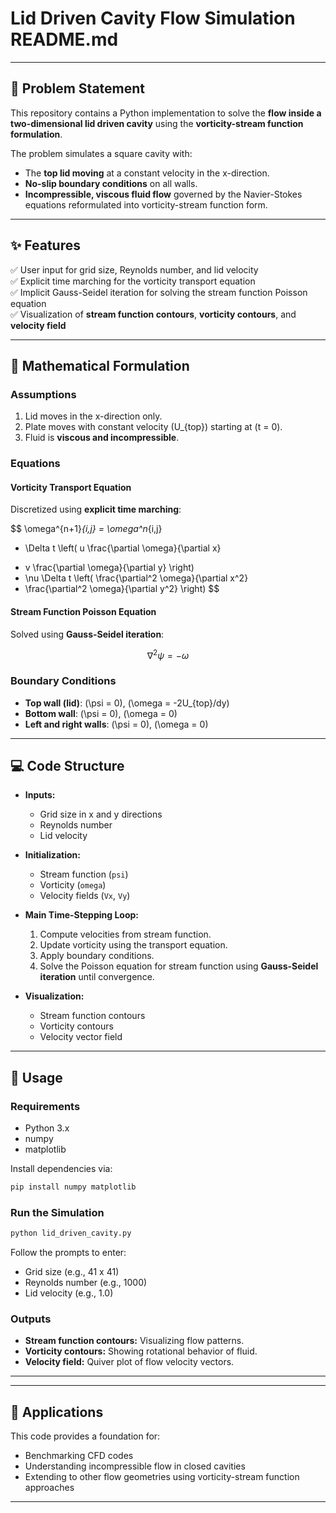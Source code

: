 # Lid Driven Cavity Flow Simulation README.md

---

## 📌 Problem Statement

This repository contains a Python implementation to solve the **flow inside a two-dimensional lid driven cavity** using the **vorticity-stream function formulation**.

The problem simulates a square cavity with:

- The **top lid moving** at a constant velocity in the x-direction.
- **No-slip boundary conditions** on all walls.
- **Incompressible, viscous fluid flow** governed by the Navier-Stokes equations reformulated into vorticity-stream function form.

---

## ✨ Features

✅ User input for grid size, Reynolds number, and lid velocity\
✅ Explicit time marching for the vorticity transport equation\
✅ Implicit Gauss-Seidel iteration for solving the stream function Poisson equation\
✅ Visualization of **stream function contours**, **vorticity contours**, and **velocity field**

---

## 🧮 Mathematical Formulation

### **Assumptions**

1. Lid moves in the x-direction only.
2. Plate moves with constant velocity \(U_{top}\) starting at \(t = 0\).
3. Fluid is **viscous and incompressible**.

### **Equations**

#### **Vorticity Transport Equation**

Discretized using **explicit time marching**:

$$
\omega^{n+1}_{i,j} = \omega^n_{i,j}
- \Delta t \left( u \frac{\partial \omega}{\partial x}
+ v \frac{\partial \omega}{\partial y} \right)
+ \nu \Delta t \left( \frac{\partial^2 \omega}{\partial x^2}
+ \frac{\partial^2 \omega}{\partial y^2} \right)
$$

#### **Stream Function Poisson Equation**

Solved using **Gauss-Seidel iteration**:

$$
\nabla^2 \psi = -\omega
$$

### **Boundary Conditions**

- **Top wall (lid)**: \(\psi = 0\), \(\omega = -2U_{top}/dy\)
- **Bottom wall**: \(\psi = 0\), \(\omega = 0\)
- **Left and right walls**: \(\psi = 0\), \(\omega = 0\)

---

## 💻 Code Structure

- **Inputs:**

  - Grid size in x and y directions
  - Reynolds number
  - Lid velocity

- **Initialization:**

  - Stream function (`psi`)
  - Vorticity (`omega`)
  - Velocity fields (`Vx`, `Vy`)

- **Main Time-Stepping Loop:**

  1. Compute velocities from stream function.
  2. Update vorticity using the transport equation.
  3. Apply boundary conditions.
  4. Solve the Poisson equation for stream function using **Gauss-Seidel iteration** until convergence.

- **Visualization:**

  - Stream function contours
  - Vorticity contours
  - Velocity vector field

---

## 📝 Usage

### **Requirements**

- Python 3.x
- numpy
- matplotlib

Install dependencies via:

```bash
pip install numpy matplotlib
```

### **Run the Simulation**

```bash
python lid_driven_cavity.py
```

Follow the prompts to enter:

- Grid size (e.g., 41 x 41)
- Reynolds number (e.g., 1000)
- Lid velocity (e.g., 1.0)

### **Outputs**

- **Stream function contours:** Visualizing flow patterns.
- **Vorticity contours:** Showing rotational behavior of fluid.
- **Velocity field:** Quiver plot of flow velocity vectors.

---


---

## 🎯 Applications

This code provides a foundation for:

- Benchmarking CFD codes
- Understanding incompressible flow in closed cavities
- Extending to other flow geometries using vorticity-stream function approaches

---




